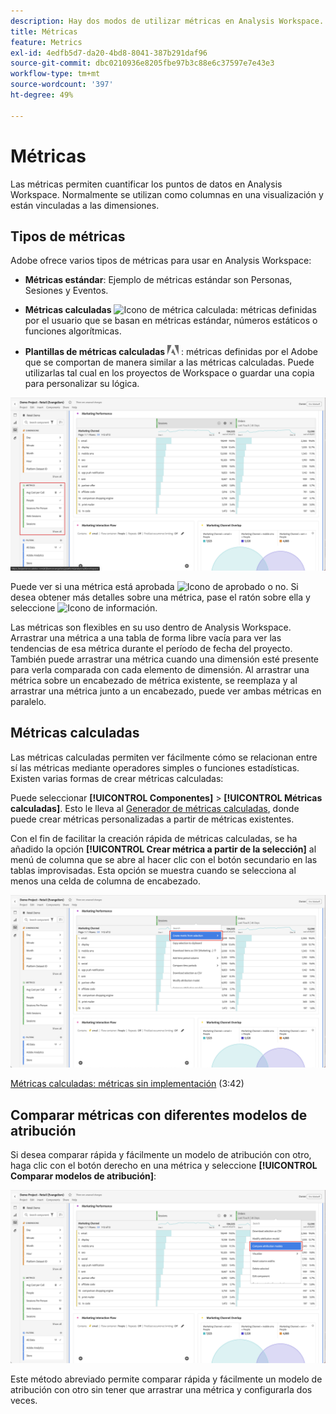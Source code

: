 ```yaml
---
description: Hay dos modos de utilizar métricas en Analysis Workspace.
title: Métricas
feature: Metrics
exl-id: 4edfb5d7-da20-4bd8-8041-387b291daf96
source-git-commit: dbc0210936e8205fbe97b3c88e6c37597e7e43e3
workflow-type: tm+mt
source-wordcount: '397'
ht-degree: 49%

---
```


# Métricas

Las métricas permiten cuantificar los puntos de datos en Analysis Workspace. Normalmente se utilizan como columnas en una visualización y están vinculadas a las dimensiones.

## Tipos de métricas

Adobe ofrece varios tipos de métricas para usar en Analysis Workspace:

* **Métricas estándar**: Ejemplo de métricas estándar son Personas, Sesiones y Eventos.

* **Métricas calculadas** ![Icono de métrica calculada](https://spectrum.adobe.com/static/icons/workflow_18/Smock_Calculator_18_N.svg): métricas definidas por el usuario que se basan en métricas estándar, números estáticos o funciones algorítmicas.

* **Plantillas de métricas calculadas**  <img src="./assets/adobe-logo.svg" width="18"> : métricas definidas por el Adobe que se comportan de manera similar a las métricas calculadas. Puede utilizarlas tal cual en los proyectos de Workspace o guardar una copia para personalizar su lógica.


![Panel de Workspace que resalta las métricas en el panel izquierdo.](assets/cja-metrics.png)

Puede ver si una métrica está aprobada ![Icono de aprobado](https://spectrum.adobe.com/static/icons/ui_18/CheckmarkSize100.svg)  o no. Si desea obtener más detalles sobre una métrica, pase el ratón sobre ella y seleccione ![Icono de información](https://spectrum.adobe.com/static/icons/workflow_18/Smock_InfoOutline_18_N.svg).


Las métricas son flexibles en su uso dentro de Analysis Workspace. Arrastrar una métrica a una tabla de forma libre vacía para ver las tendencias de esa métrica durante el período de fecha del proyecto. También puede arrastrar una métrica cuando una dimensión esté presente para verla comparada con cada elemento de dimensión. Al arrastrar una métrica sobre un encabezado de métrica existente, se reemplaza y al arrastrar una métrica junto a un encabezado, puede ver ambas métricas en paralelo.

## Métricas calculadas 

Las métricas calculadas permiten ver fácilmente cómo se relacionan entre sí las métricas mediante operadores simples o funciones estadísticas. Existen varias formas de crear métricas calculadas:

Puede seleccionar **[!UICONTROL Componentes]** > **[!UICONTROL Métricas calculadas]**. Esto le lleva al [Generador de métricas calculadas](/help/components/calc-metrics/calc-metr-overview.md), donde puede crear métricas personalizadas a partir de métricas existentes.

Con el fin de facilitar la creación rápida de métricas calculadas, se ha añadido la opción **[!UICONTROL Crear métrica a partir de la selección]** al menú de columna que se abre al hacer clic con el botón secundario en las tablas improvisadas. Esta opción se muestra cuando se selecciona al menos una celda de columna de encabezado.

![Resaltado del panel Espacio de trabajo Crear desde selección](assets/create-metric-from-selection.png)

[Métricas calculadas: métricas sin implementación](https://experienceleague.adobe.com/docs/analytics-learn/tutorials/components/calculated-metrics/calculated-metrics-implementationless-metrics.html?lang=es) (3:42)

## Comparar métricas con diferentes modelos de atribución

Si desea comparar rápida y fácilmente un modelo de atribución con otro, haga clic con el botón derecho en una métrica y seleccione **[!UICONTROL Comparar modelos de atribución]**:

![Resaltar el panel de Workspace Comparar modelos de atribución](assets/compare-attribution.png)

Este método abreviado permite comparar rápida y fácilmente un modelo de atribución con otro sin tener que arrastrar una métrica y configurarla dos veces.

